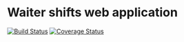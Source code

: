 # Waiter shifts web application

[![Build Status](https://travis-ci.org/dyllanhope/waiter_webapp.svg?branch=master)](https://travis-ci.org/dyllanhope/waiter_webapp) [![Coverage Status](https://coveralls.io/repos/github/dyllanhope/waiter_webapp/badge.svg?branch=master)](https://coveralls.io/github/dyllanhope/waiter_webapp?branch=master)